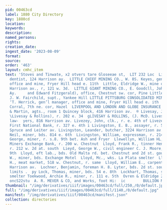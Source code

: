 ```yaml
---
pid: 00463cd
label: 1880 City Directory
key: 1880cd
location: 
keywords: 
description: 
named_persons: 
rights: 
creation_date: 
ingest_date: '2023-08-09'
format: 
source: 
order: '463'
layout: cmhc_item
text: 'Stoves and Tinwate, x2 otvers tare Gloseeae st,  LIT 232 Loc  Little, A. E.,
  dentist, 124 Harrison ay.  LITTLE CHIEF MINING CO., W. 8S. Keyes, gen’! managor,
  office and mine, Fryer Hill head e. 11th  Little, Eldridge W., mine operator, 700
  Harrison av., r, 121 w. 3d.  LITTLE GIANT MINING CO., E. Goodcll, John Hayes, John  L  arrison
  Ay.     and Edward Fitzgerald), office, Chestnut sw. cor, Pine Little Miami Mine,
  J. W. Fairchild, supt., Yankee Hill LITTLE PITTSBURG CONSOLIDATED MINING CO., John
  ‘T. Herrick, gen’l manager, office and mine, Fryer Hill head e. ith     Little Pittsburg
  Corral, 7th ne. cor, Hazel  LIVERPOOL AND LONDON AND GLOBE INSURANCE CO., Wilson
  & Martin, agts., room 1 Quincey block, 416 Harrison av.  ® Livesay, J. McDowell,
  \Livesay & Rollins), r. 202 e. 34  gLIVESAY & ROLLINS, (J. McD. Livesay and N. Rollins),
  law-  yers, 816 Harrison av. Livezey, John, clk., r. e. 4th of Livezey, Jobn, bkkpr.
  First National Bank, r. 327 e. 4th i Livingston, E. B., assayer, r. 5. s. 5th bet.
  Spruce and Leiter av. Livingston, Leander, butcher, 3224 Harrison av., bds. Leadville  House  Livingston,
  Neil, miner, bds. 814 e. 6th  Livingston, William, expressman, r. 214 w. 4th  Lizott,
  George, miner, r. s.8. 9th bet. Ash and Fryer  Llewellyn, William HL, cotlector
  Miners Exchange Bank, r. 200 w. Chestnut  Lloyd, Frank R., tinner Henry N. Webb,
  r. 212 w. 2d at. south  Lieyd, George W., civil engineer C. J. Moore, r. 509 e.
  9th  Lloyd, eft lab., bds. Old Malta rd. bet. Chestnut and 2d st. gout  Lloyd, J.
  W., miner, bds. Exchange Motel  Lloyd, Mc., wks. La Plata smelter  Lloyd, William
  H., meat market, 518 w. Chestnut, r. same  Lloyd, William E., carpenter, r. 517
  Harrison av.  Lochner, Benjamin, foreman H. 8. Lyter, bds. 2d st. south nr. w.  ae
  limits .  py Lock, Thomas, miner, bds. 54 e. 8th  Lockhart, Thomas, sampler Grant
  smelter Toekwood, Archie R., miner, r. 111 e. 5th  Ovren & Eldridge 22 Wall Paper,
  oncS22stu  A. R. MEVER & CO, and Works, foot Hi:  ic        BULLION MERCHAN''      OR:     ~ '
thumbnail: "/img/derivatives/iiif/images/00463cd/full/250,/0/default.jpg"
full: "/img/derivatives/iiif/images/00463cd/full/1140,/0/default.jpg"
manifest: "/img/derivatives/iiif/00463cd/manifest.json"
collection: directories
---
```

